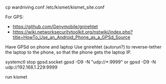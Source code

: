 cp wardriving.conf /etc/kismet/kismet_site.conf

For GPS:
- https://github.com/Genymobile/gnirehtet
- https://wiki.networksecuritytoolkit.org/nstwiki/index.php?title=HowTo_Use_an_Android_Phone_as_a_GPSd_Source

Have GPSd on phone and laptop
Use gnirehtet (autorun?) to reverse-tether the laptop to the phone, so that the phone gets the laptop IP.

systemctl stop gpsd.socket
gpsd -D9 -N "udp://*:9999"
or
gpsd -D9 -N udp://192.168.1.229:9999


run kismet

